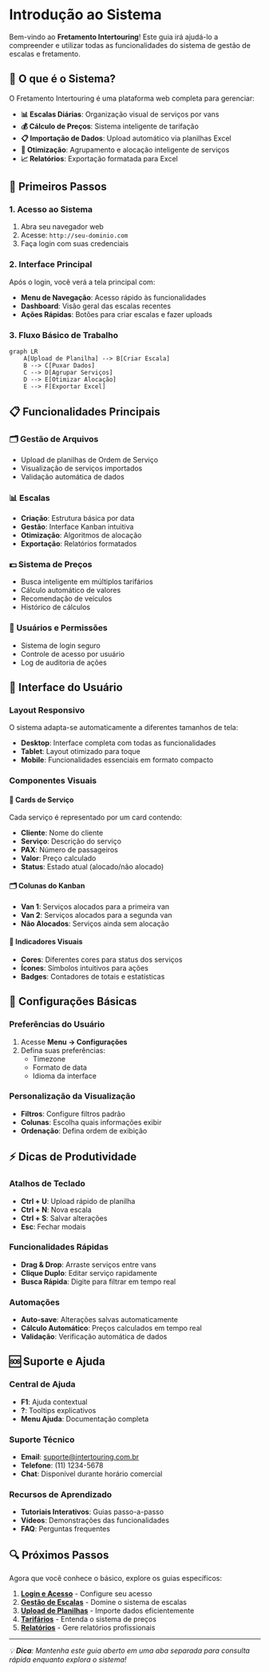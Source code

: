 # Introdução ao Sistema

Bem-vindo ao **Fretamento Intertouring**! Este guia irá ajudá-lo a compreender e utilizar todas as funcionalidades do sistema de gestão de escalas e fretamento.

## 🎯 O que é o Sistema?

O Fretamento Intertouring é uma plataforma web completa para gerenciar:

- **📊 Escalas Diárias**: Organização visual de serviços por vans
- **💰 Cálculo de Preços**: Sistema inteligente de tarifação
- **📋 Importação de Dados**: Upload automático via planilhas Excel
- **🔄 Otimização**: Agrupamento e alocação inteligente de serviços
- **📈 Relatórios**: Exportação formatada para Excel

## 🚀 Primeiros Passos

### 1. Acesso ao Sistema
1. Abra seu navegador web
2. Acesse: `http://seu-dominio.com`
3. Faça login com suas credenciais

### 2. Interface Principal
Após o login, você verá a tela principal com:

- **Menu de Navegação**: Acesso rápido às funcionalidades
- **Dashboard**: Visão geral das escalas recentes
- **Ações Rápidas**: Botões para criar escalas e fazer uploads

### 3. Fluxo Básico de Trabalho

```mermaid
graph LR
    A[Upload de Planilha] --> B[Criar Escala]
    B --> C[Puxar Dados]
    C --> D[Agrupar Serviços]
    D --> E[Otimizar Alocação]
    E --> F[Exportar Excel]
```

## 📋 Funcionalidades Principais

### 🗂️ Gestão de Arquivos
- Upload de planilhas de Ordem de Serviço
- Visualização de serviços importados
- Validação automática de dados

### 📊 Escalas
- **Criação**: Estrutura básica por data
- **Gestão**: Interface Kanban intuitiva
- **Otimização**: Algoritmos de alocação
- **Exportação**: Relatórios formatados

### 💵 Sistema de Preços
- Busca inteligente em múltiplos tarifários
- Cálculo automático de valores
- Recomendação de veículos
- Histórico de cálculos

### 👥 Usuários e Permissões
- Sistema de login seguro
- Controle de acesso por usuário
- Log de auditoria de ações

## 🎨 Interface do Usuário

### Layout Responsivo
O sistema adapta-se automaticamente a diferentes tamanhos de tela:

- **Desktop**: Interface completa com todas as funcionalidades
- **Tablet**: Layout otimizado para toque
- **Mobile**: Funcionalidades essenciais em formato compacto

### Componentes Visuais

#### 🎴 Cards de Serviço
Cada serviço é representado por um card contendo:
- **Cliente**: Nome do cliente
- **Serviço**: Descrição do serviço
- **PAX**: Número de passageiros
- **Valor**: Preço calculado
- **Status**: Estado atual (alocado/não alocado)

#### 🗂️ Colunas do Kanban
- **Van 1**: Serviços alocados para a primeira van
- **Van 2**: Serviços alocados para a segunda van
- **Não Alocados**: Serviços ainda sem alocação

#### 🎯 Indicadores Visuais
- **Cores**: Diferentes cores para status dos serviços
- **Ícones**: Símbolos intuitivos para ações
- **Badges**: Contadores de totais e estatísticas

## 🔧 Configurações Básicas

### Preferências do Usuário
1. Acesse **Menu → Configurações**
2. Defina suas preferências:
   - Timezone
   - Formato de data
   - Idioma da interface

### Personalização da Visualização
- **Filtros**: Configure filtros padrão
- **Colunas**: Escolha quais informações exibir
- **Ordenação**: Defina ordem de exibição

## ⚡ Dicas de Produtividade

### Atalhos de Teclado
- **Ctrl + U**: Upload rápido de planilha
- **Ctrl + N**: Nova escala
- **Ctrl + S**: Salvar alterações
- **Esc**: Fechar modais

### Funcionalidades Rápidas
- **Drag & Drop**: Arraste serviços entre vans
- **Clique Duplo**: Editar serviço rapidamente
- **Busca Rápida**: Digite para filtrar em tempo real

### Automações
- **Auto-save**: Alterações salvas automaticamente
- **Cálculo Automático**: Preços calculados em tempo real
- **Validação**: Verificação automática de dados

## 🆘 Suporte e Ajuda

### Central de Ajuda
- **F1**: Ajuda contextual
- **?**: Tooltips explicativos
- **Menu Ajuda**: Documentação completa

### Suporte Técnico
- **Email**: suporte@intertouring.com.br
- **Telefone**: (11) 1234-5678
- **Chat**: Disponível durante horário comercial

### Recursos de Aprendizado
- **Tutoriais Interativos**: Guias passo-a-passo
- **Vídeos**: Demonstrações das funcionalidades
- **FAQ**: Perguntas frequentes

## 🔍 Próximos Passos

Agora que você conhece o básico, explore os guias específicos:

1. [**Login e Acesso**](login.md) - Configure seu acesso
2. [**Gestão de Escalas**](escalas.md) - Domine o sistema de escalas
3. [**Upload de Planilhas**](upload.md) - Importe dados eficientemente
4. [**Tarifários**](tarifarios.md) - Entenda o sistema de preços
5. [**Relatórios**](relatorios.md) - Gere relatórios profissionais

---

*💡 **Dica**: Mantenha este guia aberto em uma aba separada para consulta rápida enquanto explora o sistema!*